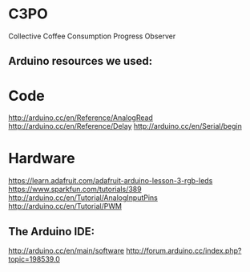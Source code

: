C3PO
===========

Collective Coffee Consumption Progress Observer

## Arduino resources we used:

# Code
http://arduino.cc/en/Reference/AnalogRead
http://arduino.cc/en/Reference/Delay
http://arduino.cc/en/Serial/begin

# Hardware
https://learn.adafruit.com/adafruit-arduino-lesson-3-rgb-leds
https://www.sparkfun.com/tutorials/389
http://arduino.cc/en/Tutorial/AnalogInputPins
http://arduino.cc/en/Tutorial/PWM

## The Arduino IDE:
http://arduino.cc/en/main/software
http://forum.arduino.cc/index.php?topic=198539.0